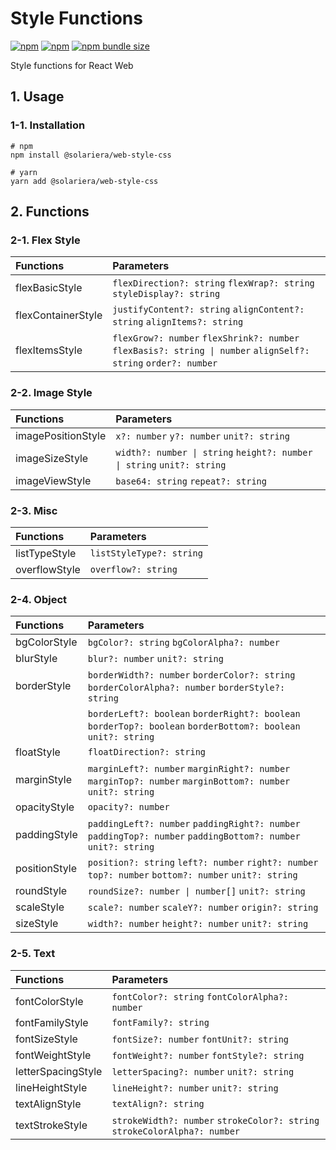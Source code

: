 # Style Functions

[![npm](https://img.shields.io/npm/v/@solariera/web-style-css)](https://www.npmjs.com/package/@solariera/web-style-css)
[![npm](https://img.shields.io/npm/dw/@solariera/web-style-css)](https://www.npmjs.com/package/@solariera/web-style-css)
[![npm bundle size](https://img.shields.io/bundlephobia/min/@solariera/web-style-css)](https://bundlephobia.com/result?p=@solariera/web-style-css)

Style functions for React Web

## 1. Usage

### 1-1. Installation

```console
# npm
npm install @solariera/web-style-css
```

```console
# yarn
yarn add @solariera/web-style-css
```

## 2. Functions

### 2-1. Flex Style

| Functions          | Parameters                                                                                                     |
| :----------------- | :------------------------------------------------------------------------------------------------------------- |
| flexBasicStyle     | `flexDirection?: string` `flexWrap?: string` `styleDisplay?: string`                                           |
| flexContainerStyle | `justifyContent?: string` `alignContent?: string` `alignItems?: string`                                        |
| flexItemsStyle     | `flexGrow?: number` `flexShrink?: number` `flexBasis?: string \| number` `alignSelf?: string` `order?: number` |

### 2-2. Image Style

| Functions          | Parameters                                                             |
| :----------------- | :--------------------------------------------------------------------- |
| imagePositionStyle | `x?: number` `y?: number` `unit?: string`                              |
| imageSizeStyle     | `width?: number \| string` `height?: number \| string` `unit?: string` |
| imageViewStyle     | `base64: string` `repeat?: string`                                     |

### 2-3. Misc

| Functions     | Parameters               |
| :------------ | :----------------------- |
| listTypeStyle | `listStyleType?: string` |
| overflowStyle | `overflow?: string`      |

### 2-4. Object

| Functions     | Parameters                                                                                                    |
| :------------ | :------------------------------------------------------------------------------------------------------------ |
| bgColorStyle  | `bgColor?: string` `bgColorAlpha?: number`                                                                    |
| blurStyle     | `blur?: number` `unit?: string`                                                                               |
| borderStyle   | `borderWidth?: number` `borderColor?: string` `borderColorAlpha?: number` `borderStyle?: string`              |
|               | `borderLeft?: boolean` `borderRight?: boolean` `borderTop?: boolean` `borderBottom?: boolean` `unit?: string` |
| floatStyle    | `floatDirection?: string`                                                                                     |
| marginStyle   | `marginLeft?: number` `marginRight?: number` `marginTop?: number` `marginBottom?: number` `unit?: string`     |
| opacityStyle  | `opacity?: number`                                                                                            |
| paddingStyle  | `paddingLeft?: number` `paddingRight?: number` `paddingTop?: number` `paddingBottom?: number` `unit?: string` |
| positionStyle | `position?: string` `left?: number` `right?: number` `top?: number` `bottom?: number` `unit?: string`         |
| roundStyle    | `roundSize?: number \| number[]` `unit?: string`                                                              |
| scaleStyle    | `scale?: number` `scaleY?: number` `origin?: string`                                                          |
| sizeStyle     | `width?: number` `height?: number` `unit?: string`                                                            |

### 2-5. Text

| Functions          | Parameters                                                                |
| :----------------- | :------------------------------------------------------------------------ |
| fontColorStyle     | `fontColor?: string` `fontColorAlpha?: number`                            |
| fontFamilyStyle    | `fontFamily?: string`                                                     |
| fontSizeStyle      | `fontSize?: number` `fontUnit?: string`                                   |
| fontWeightStyle    | `fontWeight?: number` `fontStyle?: string`                                |
| letterSpacingStyle | `letterSpacing?: number` `unit?: string`                                  |
| lineHeightStyle    | `lineHeight?: number` `unit?: string`                                     |
| textAlignStyle     | `textAlign?: string`                                                      |
| textStrokeStyle    | `strokeWidth?: number` `strokeColor?: string` `strokeColorAlpha?: number` |
